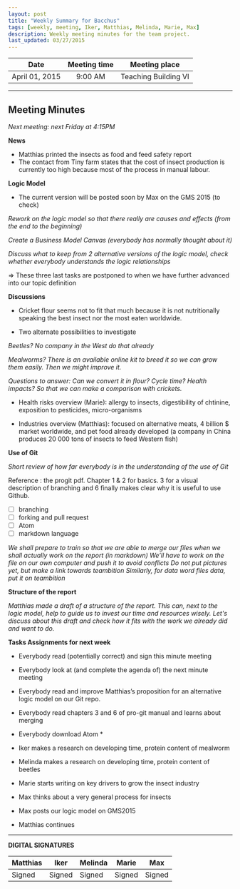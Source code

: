```yaml
---
layout: post
title: "Weekly Summary for Bacchus"
tags: [weekly, meeting, Iker, Matthias, Melinda, Marie, Max]
description: Weekly meeting minutes for the team project.
last_updated: 03/27/2015
---
```


|**Date** |**Meeting time**|**Meeting place**
| ------------- |:----------------:|:-------:
|April 01, 2015| 9:00 AM | Teaching Building VI


----------


Meeting Minutes
------
*Next meeting: next Friday at 4:15PM*

**News**

* Matthias printed the insects as food and feed safety report
* The contact from Tiny farm states that the cost of insect production is currently too high because most of the process in manual labour.

**Logic Model**

* The current version will be posted soon by Max on the GMS 2015 (to check)

*Rework on the logic model so that there really are causes and effects (from the end to the beginning)*

*Create a Business Model Canvas (everybody has normally thought about it)*

*Discuss what to keep from 2 alternative versions of the logic model, check whether everybody understands the logic relationships*

=> These three last tasks are postponed to when we have further advanced into our topic definition

**Discussions**

* Cricket flour seems not to fit that much because it is not nutritionally speaking the best insect nor the most eaten worldwide.

* Two alternate possibilities to investigate 

*Beetles? No company in the West do that already*

*Mealworms? There is an available online kit to breed it so we can grow them easily. Then we might improve it.*

*Questions to answer: Can we convert it in flour? Cycle time? Health impacts? So that we can make a comparison with crickets.*

* Health risks overview (Marie): allergy to insects, digestibility of chtinine, exposition to pesticides, micro-organisms

* Industries overview (Matthias): focused on alternative meats, 4 billion $ market worldwide, and pet food already developed (a company in China produces 20 000 tons of insects to feed Western fish)

**Use of Git**

*Short review of how far everybody is in the understanding of the use of Git*

Reference : the progit pdf. Chapter 1 & 2 for basics. 3 for a visual description of branching and 6 finally makes clear why it is useful to use Github.
- [ ] branching
- [ ] forking and pull request
- [ ] Atom
- [ ] markdown language

*We shall prepare to train so that we are able to merge our files when we shall actually work on the report (in markdown)*
*We’ll have to  work on the file on our own computer and push it to avoid conflicts*
*Do not put pictures yet, but make a link towards teambition*
*Similarly, for data word files data, put it on teambition*

**Structure of the report**

*Matthias made a draft of a structure of the report. This can, next to the logic model, help to guide us to invest our time and resources wisely. Let's discuss about this draft and check how it fits with the work we already did and want to do.*

**Tasks Assignments for next week**

* Everybody read (potentially correct) and sign this minute meeting
* Everybody look at (and complete the agenda of) the next minute meeting
* Everybody read and improve Matthias’s proposition for an alternative logic model on our Git repo.
* Everybody read chapters 3 and 6 of pro-git manual and learns about merging
* Everybody download Atom *

* Iker makes a research on developing time, protein content of mealworm
* Melinda makes a research on developing time, protein content of beetles
* Marie starts writing on key drivers to grow the insect industry
* Max thinks about a very general process for insects
* Max posts our logic model on GMS2015
* Matthias continues

----------

**DIGITAL SIGNATURES**

|**Matthias** |**Iker**|**Melinda**|**Marie**|**Max**|
|----------------|----------------|----------------|----------------|----------------|
| Signed |Signed |Signed |Signed |Signed |

